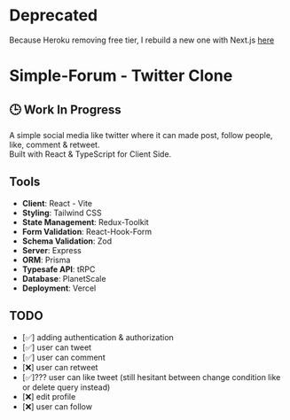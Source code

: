 # Deprecated
Because Heroku removing free tier, I rebuild a new one with Next.js <a href="https://github.com/fajarhidayad/twister">here</a>

# Simple-Forum - Twitter Clone
## 🕒 Work In Progress
A simple social media like twitter where it can made post, follow people, like, comment & retweet.<br/>
Built with React & TypeScript for Client Side.<br/>

## Tools
- **Client**: React - Vite
- **Styling**: Tailwind CSS
- **State Management**: Redux-Toolkit
- **Form Validation**: React-Hook-Form
- **Schema Validation**: Zod
- **Server**: Express
- **ORM**: Prisma
- **Typesafe API**: tRPC
- **Database**: PlanetScale
- **Deployment**: Vercel

## TODO
- [✅] adding authentication & authorization
- [✅] user can tweet
- [✅] user can comment
- [❌] user can retweet
- [✅]??? user can like tweet (still hesitant between change condition like or delete query instead)
- [❌] edit profile
- [❌] user can follow
